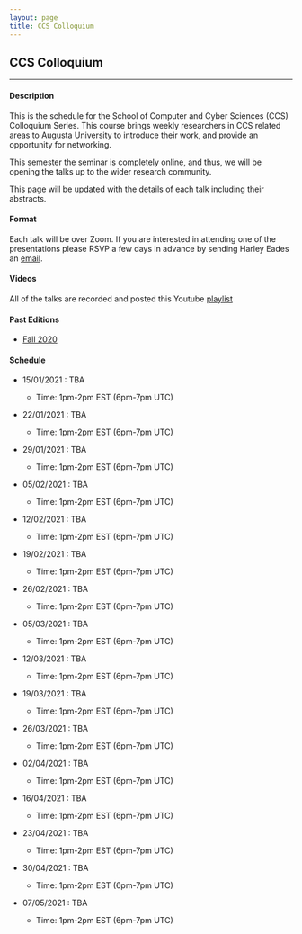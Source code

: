 ```yaml
---
layout: page
title: CCS Colloquium
---
```


CCS Colloquium
--------------
-------------------

#### Description

This is the schedule for the School of Computer and Cyber Sciences
(CCS) Colloquium Series.  This course brings weekly researchers in CCS
related areas to Augusta University to introduce their work, and
provide an opportunity for networking.

This semester the seminar is completely online, and thus, we will be
opening the talks up to the wider research community.

This page will be updated with the details of each talk including
their abstracts.

#### Format

Each talk will be over Zoom.  If you are interested in attending one
of the presentations please RSVP a few days in advance by sending
Harley Eades an <a href="mailto:harley.eades@gmail.com">email</a>.

#### Videos

All of the talks are recorded and posted this Youtube [playlist](https://youtube.com/playlist?list=PLTq59cBPOhWJbgRHkTpzMQgzv9IygtdKg ) 

#### Past Editions

- [Fall 2020](/past-colloquium/colloquium-Fall-2020.html) 


#### Schedule

- 15/01/2021 : TBA
  - Time: 1pm-2pm EST (6pm-7pm UTC)
  
- 22/01/2021 : TBA
  - Time: 1pm-2pm EST (6pm-7pm UTC)
  
- 29/01/2021 : TBA
  - Time: 1pm-2pm EST (6pm-7pm UTC)
  
- 05/02/2021 : TBA
  - Time: 1pm-2pm EST (6pm-7pm UTC)
  
- 12/02/2021 : TBA
  - Time: 1pm-2pm EST (6pm-7pm UTC)
  
- 19/02/2021 : TBA
  - Time: 1pm-2pm EST (6pm-7pm UTC)
  
- 26/02/2021 : TBA
  - Time: 1pm-2pm EST (6pm-7pm UTC)
  
- 05/03/2021 : TBA
  - Time: 1pm-2pm EST (6pm-7pm UTC)
  
- 12/03/2021 : TBA
  - Time: 1pm-2pm EST (6pm-7pm UTC)
  
- 19/03/2021 : TBA
  - Time: 1pm-2pm EST (6pm-7pm UTC)
  
- 26/03/2021 : TBA
  - Time: 1pm-2pm EST (6pm-7pm UTC)
  
- 02/04/2021 : TBA
  - Time: 1pm-2pm EST (6pm-7pm UTC)
  
- 16/04/2021 : TBA
  - Time: 1pm-2pm EST (6pm-7pm UTC)
  
- 23/04/2021 : TBA
  - Time: 1pm-2pm EST (6pm-7pm UTC)
  
- 30/04/2021 : TBA
  - Time: 1pm-2pm EST (6pm-7pm UTC)
  
- 07/05/2021 : TBA
  - Time: 1pm-2pm EST (6pm-7pm UTC)



